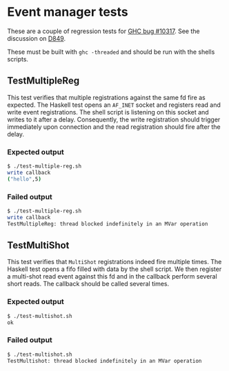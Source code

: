 # Event manager tests

These are a couple of regression tests for
[GHC bug #10317](https://ghc.haskell.org/trac/ghc/ticket/10317). See the
discussion on [D849](https://phabricator.haskell.org/D849).

These must be built with `ghc -threaded` and should be run with the shells
scripts.

## TestMultipleReg

This test verifies that multiple registrations against the same fd fire as
expected. The Haskell test opens an `AF_INET` socket and registers read and
write event registrations. The shell script is listening on this socket and
writes to it after a delay. Consequently, the write registration should trigger
immediately upon connection and the read registration should fire after the
delay.

### Expected output
```bash
$ ./test-multiple-reg.sh 
write callback
("hello",5)
```

### Failed output
```bash
$ ./test-multiple-reg.sh 
write callback
TestMultipleReg: thread blocked indefinitely in an MVar operation
```

## TestMultiShot

This test verifies that `MultiShot` registrations indeed fire multiple
times. The Haskell test opens a fifo filled with data by the shell script. We
then register a multi-shot read event against this fd and in the callback
perform several short reads. The callback should be called several times.

### Expected output
```bash
$ ./test-multishot.sh 
ok
```

### Failed output
```bash
$ ./test-multishot.sh 
TestMultishot: thread blocked indefinitely in an MVar operation
```
